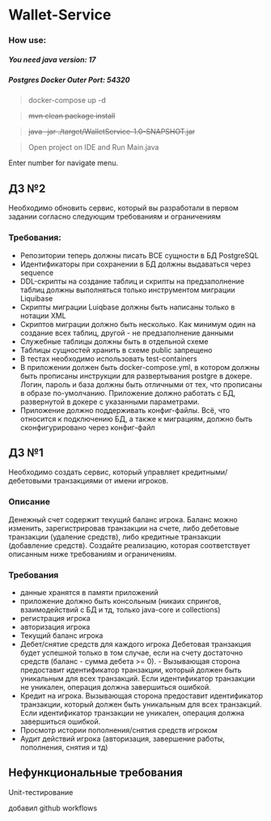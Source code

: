 # Wallet-Service

### How use:

##### You need java version: 17

##### Postgres Docker Outer Port: 54320

> docker-compose up -d

> ~~mvn clean package install~~

> ~~java -jar ./target/WalletService-1.0-SNAPSHOT.jar~~

> Open project on IDE and Run Main.java

Enter number for navigate menu.

## ДЗ №2

Необходимо обновить сервис, который вы разработали в первом задании согласно следующим требованиям и ограничениям

### Требования:

- Репозитории теперь должны писать ВСЕ сущности в БД PostgreSQL
- Идентификаторы при сохранении в БД должны выдаваться через sequence
- DDL-скрипты на создание таблиц и скрипты на предзаполнение таблиц должны выполняться только инструментом миграции
  Liquibase
- Скрипты миграции Luiqbase должны быть написаны только в нотации XML
- Скриптов миграции должно быть несколько. Как минимум один на создание всех таблиц, другой - не предзаполнение данными
- Служебные таблицы должны быть в отдельной схеме
- Таблицы сущностей хранить в схеме public запрещено
- В тестах необходимо использовать test-containers
- В приложении должен быть docker-compose.yml, в котором должны быть прописаны инструкции для развертывания postgre в
  докере. Логин, пароль и база должны быть отличными от тех, что прописаны в образе по-умолчанию. Приложение должно
  работать с БД, развернутой в докере с указанными параметрами.
- Приложение должно поддерживать конфиг-файлы. Всё, что относится к подключению БД, а также к миграциям, должно быть
  сконфигурировано через конфиг-файл

## ДЗ №1

Необходимо создать сервис, который управляет кредитными/дебетовыми транзакциями от имени игроков.

### Описание

Денежный счет содержит текущий баланс игрока. Баланс можно изменить, зарегистрировав транзакции на счете, либо дебетовые
транзакции (удаление средств), либо кредитные транзакции (добавление средств). Создайте реализацию, которая
соответствует описанным ниже требованиям и ограничениям.

### Требования

- данные хранятся в памяти приложений
- приложение должно быть консольным (никаих спрингов, взаимодействий с БД и тд, только java-core и collections)
- регистрация игрока
- авторизация игрока
- Текущий баланс игрока
- Дебет/снятие средств для каждого игрока Дебетовая транзакция будет успешной только в том случае, если на счету
  достаточно средств (баланс - сумма дебета >= 0). - Вызывающая сторона предоставит идентификатор транзакции, который
  должен быть уникальным для всех транзакций. Если идентификатор транзакции не уникален, операция должна завершиться
  ошибкой.
- Кредит на игрока. Вызывающая сторона предоставит идентификатор транзакции, который должен быть уникальным для всех
  транзакций. Если идентификатор транзакции не уникален, операция должна завершиться ошибкой.
- Просмотр истории пополнения/снятия средств игроком
- Аудит действий игрока (авторизация, завершение работы, пополнения, снятия и тд)

## Нефункциональные требования

Unit-тестирование

добавил github workflows
